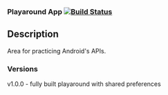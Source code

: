 ### Playaround App [![Build Status](https://travis-ci.org/ekeitho/PlayaroundApp.svg)](https://travis-ci.org/ekeitho/PlayaroundApp)

## Description
Area for practicing Android's APIs.

### Versions

   v1.0.0 - fully built playaround with shared preferences
